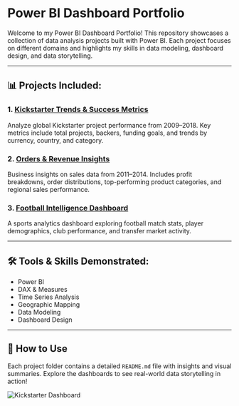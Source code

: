 # Power BI Dashboard Portfolio

Welcome to my Power BI Dashboard Portfolio! This repository showcases a collection of data analysis projects built with Power BI. Each project focuses on different domains and highlights my skills in data modeling, dashboard design, and data storytelling.

---

## 📊 Projects Included:

### 1. [Kickstarter Trends & Success Metrics](./Kickstarter_Trends_Dashboard)
Analyze global Kickstarter project performance from 2009–2018. Key metrics include total projects, backers, funding goals, and trends by currency, country, and category.

### 2. [Orders & Revenue Insights](./Orders_Revenue_Insights)
Business insights on sales data from 2011–2014. Includes profit breakdowns, order distributions, top-performing product categories, and regional sales performance.

### 3. [Football Intelligence Dashboard](./Football_Intelligence_Dashboard)
A sports analytics dashboard exploring football match stats, player demographics, club performance, and transfer market activity.

---

## 🛠️ Tools & Skills Demonstrated:
- Power BI
- DAX & Measures
- Time Series Analysis
- Geographic Mapping
- Data Modeling
- Dashboard Design

---

## 🚀 How to Use
Each project folder contains a detailed `README.md` file with insights and visual summaries. Explore the dashboards to see real-world data storytelling in action!

![Kickstarter Dashboard](./kickstarter_dashboard.png)
